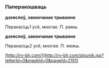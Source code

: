 ### Паперакошваць
**дзеяслоў, закончанае трыванне**

Перакасіць1 усё, многае. П. рамы.

**дзеяслоў, закончанае трыванне**

Перакасіць2 усё, многае. П. межы.

<a rel="author">[http://rv-blr.com/](http://rv-blr.com/slounik.jsp?letterId=0&maskId=0&pageId=2151)</a>
